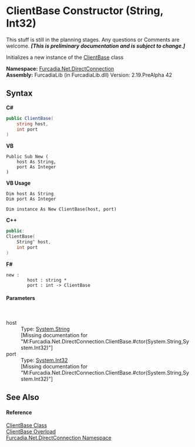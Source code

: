 # ClientBase Constructor (String, Int32)
This stuff is still in the planning stages. Any questions or Comments are welcome. _**\[This is preliminary documentation and is subject to change.\]**_

Initializes a new instance of the <a href="T_Furcadia_Net_DirectConnection_ClientBase">ClientBase</a> class

**Namespace:**&nbsp;<a href="N_Furcadia_Net_DirectConnection">Furcadia.Net.DirectConnection</a><br />**Assembly:**&nbsp;FurcadiaLib (in FurcadiaLib.dll) Version: 2.19.PreAlpha 42

## Syntax

**C#**<br />
``` C#
public ClientBase(
	string host,
	int port
)
```

**VB**<br />
``` VB
Public Sub New ( 
	host As String,
	port As Integer
)
```

**VB Usage**<br />
``` VB Usage
Dim host As String
Dim port As Integer

Dim instance As New ClientBase(host, port)
```

**C++**<br />
``` C++
public:
ClientBase(
	String^ host, 
	int port
)
```

**F#**<br />
``` F#
new : 
        host : string * 
        port : int -> ClientBase
```


#### Parameters
&nbsp;<dl><dt>host</dt><dd>Type: <a href="http://msdn2.microsoft.com/en-us/library/s1wwdcbf" target="_blank">System.String</a><br />\[Missing <param name="host"/> documentation for "M:Furcadia.Net.DirectConnection.ClientBase.#ctor(System.String,System.Int32)"\]</dd><dt>port</dt><dd>Type: <a href="http://msdn2.microsoft.com/en-us/library/td2s409d" target="_blank">System.Int32</a><br />\[Missing <param name="port"/> documentation for "M:Furcadia.Net.DirectConnection.ClientBase.#ctor(System.String,System.Int32)"\]</dd></dl>

## See Also


#### Reference
<a href="T_Furcadia_Net_DirectConnection_ClientBase">ClientBase Class</a><br /><a href="Overload_Furcadia_Net_DirectConnection_ClientBase__ctor">ClientBase Overload</a><br /><a href="N_Furcadia_Net_DirectConnection">Furcadia.Net.DirectConnection Namespace</a><br />